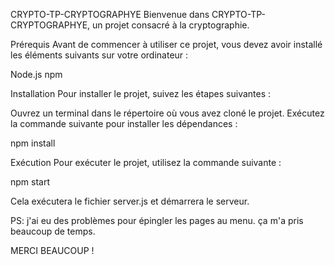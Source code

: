 CRYPTO-TP-CRYPTOGRAPHYE
Bienvenue dans CRYPTO-TP-CRYPTOGRAPHYE, un projet consacré à la cryptographie.

Prérequis
Avant de commencer à utiliser ce projet, vous devez avoir installé les éléments suivants sur votre ordinateur :

Node.js
npm



Installation
Pour installer le projet, suivez les étapes suivantes :

Ouvrez un terminal dans le répertoire où vous avez cloné le projet.
Exécutez la commande suivante pour installer les dépendances :

npm install


Exécution
Pour exécuter le projet, utilisez la commande suivante :

npm start


Cela exécutera le fichier server.js et démarrera le serveur.



PS: j'ai eu des problèmes pour épingler les pages au menu. ça m'a pris beaucoup de temps.


MERCI BEAUCOUP !

